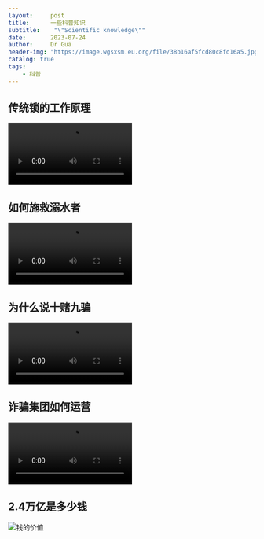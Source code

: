 ```yaml
---
layout:     post
title:      一些科普知识
subtitle:    "\"Scientific knowledge\""
date:       2023-07-24
author:     Dr Gua
header-img: "https://image.wgsxsm.eu.org/file/38b16af5fcd80c8fd16a5.jpg"
catalog: true
tags:
    - 科普
---
```



## 传统锁的工作原理

<video controls width="50%">
      <source src="https://onemanager.wgsxsm.repl.co/forshare/kepu/kepu-how-locks-work.mp4" type="video/mp4">
</video>

## 如何施救溺水者

<video controls width="50%">
      <source src="https://onemanager.wgsxsm.repl.co/forshare/kepu/kepu-rescue-the-drowning.mp4" type="video/mp4">
</video>

## 为什么说十赌九骗

<video controls width="50%">
      <source src="https://onemanager.wgsxsm.repl.co/forshare/kepu/kepu-ten-bets-and-nine-cheats.mp4" type="video/mp4">
</video>

## 诈骗集团如何运营

<video controls width="50%">
      <source src="https://onemanager.wgsxsm.repl.co/forshare/kepu/kepu-liar-group.mp4" type="video/mp4">
</video>

## 2.4万亿是多少钱

![钱的价值](https://onemanager.wgsxsm.repl.co/forshare/kepu/kepu-equivalent-value-of-wealth.jpg)